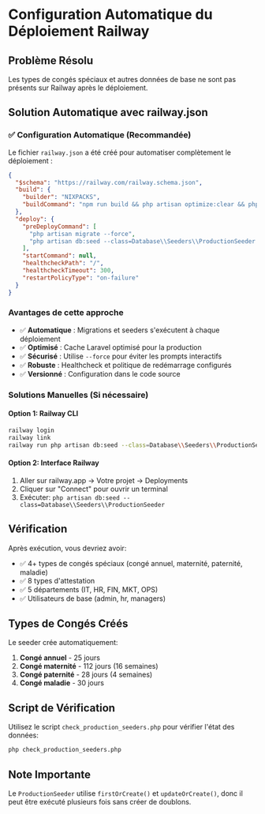 # Configuration Automatique du Déploiement Railway

## Problème Résolu
Les types de congés spéciaux et autres données de base ne sont pas présents sur Railway après le déploiement.

## Solution Automatique avec railway.json

### ✅ Configuration Automatique (Recommandée)
Le fichier `railway.json` a été créé pour automatiser complètement le déploiement :

```json
{
  "$schema": "https://railway.com/railway.schema.json",
  "build": {
    "builder": "NIXPACKS",
    "buildCommand": "npm run build && php artisan optimize:clear && php artisan config:cache && php artisan event:cache && php artisan route:cache && php artisan view:cache"
  },
  "deploy": {
    "preDeployCommand": [
      "php artisan migrate --force",
      "php artisan db:seed --class=Database\\Seeders\\ProductionSeeder --force"
    ],
    "startCommand": null,
    "healthcheckPath": "/",
    "healthcheckTimeout": 300,
    "restartPolicyType": "on-failure"
  }
}
```

### Avantages de cette approche
- ✅ **Automatique** : Migrations et seeders s'exécutent à chaque déploiement
- ✅ **Optimisé** : Cache Laravel optimisé pour la production
- ✅ **Sécurisé** : Utilise `--force` pour éviter les prompts interactifs
- ✅ **Robuste** : Healthcheck et politique de redémarrage configurés
- ✅ **Versionné** : Configuration dans le code source

### Solutions Manuelles (Si nécessaire)

#### Option 1: Railway CLI
```bash
railway login
railway link
railway run php artisan db:seed --class=Database\\Seeders\\ProductionSeeder
```

#### Option 2: Interface Railway
1. Aller sur railway.app → Votre projet → Deployments
2. Cliquer sur "Connect" pour ouvrir un terminal
3. Exécuter: `php artisan db:seed --class=Database\\Seeders\\ProductionSeeder`

## Vérification
Après exécution, vous devriez avoir:
- ✅ 4+ types de congés spéciaux (congé annuel, maternité, paternité, maladie)
- ✅ 8 types d'attestation
- ✅ 5 départements (IT, HR, FIN, MKT, OPS)
- ✅ Utilisateurs de base (admin, hr, managers)

## Types de Congés Créés
Le seeder crée automatiquement:
1. **Congé annuel** - 25 jours
2. **Congé maternité** - 112 jours (16 semaines)
3. **Congé paternité** - 28 jours (4 semaines)
4. **Congé maladie** - 30 jours

## Script de Vérification
Utilisez le script `check_production_seeders.php` pour vérifier l'état des données:
```bash
php check_production_seeders.php
```

## Note Importante
Le `ProductionSeeder` utilise `firstOrCreate()` et `updateOrCreate()`, donc il peut être exécuté plusieurs fois sans créer de doublons.